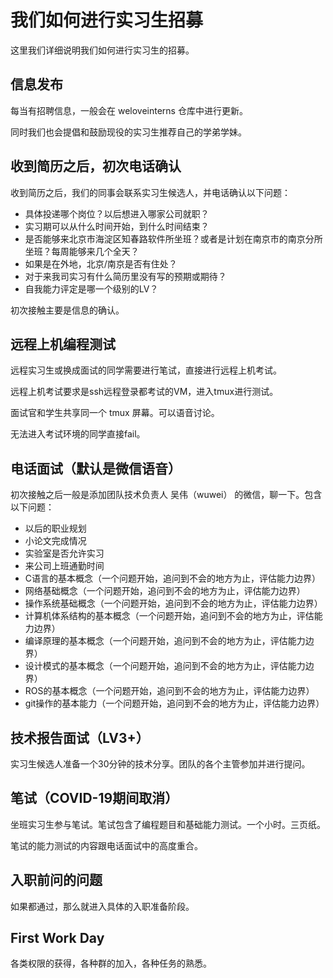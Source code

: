 # 我们如何进行实习生招募

这里我们详细说明我们如何进行实习生的招募。

## 信息发布

每当有招聘信息，一般会在 weloveinterns 仓库中进行更新。

同时我们也会提倡和鼓励现役的实习生推荐自己的学弟学妹。

## 收到简历之后，初次电话确认

收到简历之后，我们的同事会联系实习生候选人，并电话确认以下问题：

- 具体投递哪个岗位？以后想进入哪家公司就职？
- 实习期可以从什么时间开始，到什么时间结束？
- 是否能够来北京市海淀区知春路软件所坐班？或者是计划在南京市的南京分所坐班？每周能够来几个全天？
- 如果是在外地，北京/南京是否有住处？
- 对于来我司实习有什么简历里没有写的预期或期待？
- 自我能力评定是哪一个级别的LV？

初次接触主要是信息的确认。

## 远程上机编程测试

远程实习生或换成面试的同学需要进行笔试，直接进行远程上机考试。

远程上机考试要求是ssh远程登录都考试的VM，进入tmux进行测试。

面试官和学生共享同一个 tmux 屏幕。可以语音讨论。

无法进入考试环境的同学直接fail。

## 电话面试（默认是微信语音）

初次接触之后一般是添加团队技术负责人 吴伟（wuwei） 的微信，聊一下。包含以下问题：

* 以后的职业规划
* 小论文完成情况
* 实验室是否允许实习
* 来公司上班通勤时间
* C语言的基本概念（一个问题开始，追问到不会的地方为止，评估能力边界）
* 网络基础概念（一个问题开始，追问到不会的地方为止，评估能力边界）
* 操作系统基础概念（一个问题开始，追问到不会的地方为止，评估能力边界）
* 计算机体系结构的基本概念（一个问题开始，追问到不会的地方为止，评估能力边界）
* 编译原理的基本概念（一个问题开始，追问到不会的地方为止，评估能力边界）
* 设计模式的基本概念（一个问题开始，追问到不会的地方为止，评估能力边界）
* ROS的基本概念（一个问题开始，追问到不会的地方为止，评估能力边界）
* git操作的基本能力（一个问题开始，追问到不会的地方为止，评估能力边界）

## 技术报告面试（LV3+）

实习生候选人准备一个30分钟的技术分享。团队的各个主管参加并进行提问。

## 笔试（COVID-19期间取消）

坐班实习生参与笔试。笔试包含了编程题目和基础能力测试。一个小时。三页纸。

笔试的能力测试的内容跟电话面试中的高度重合。


## 入职前问的问题

如果都通过，那么就进入具体的入职准备阶段。

## First Work Day

各类权限的获得，各种群的加入，各种任务的熟悉。
